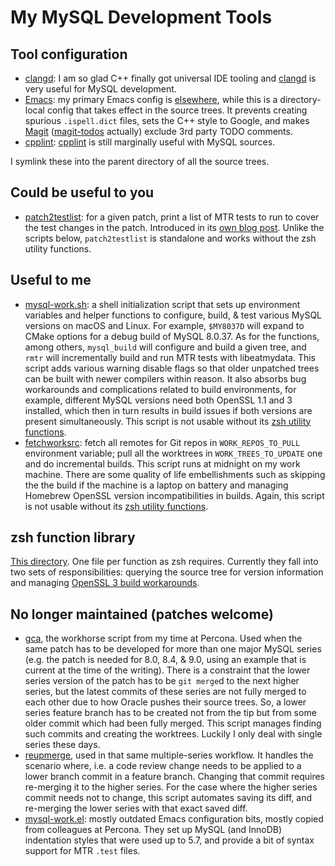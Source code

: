 # My MySQL Development Tools

## Tool configuration

- [clangd](https://github.com/laurynas-biveinis/dotfiles/blob/master/mysql-work/vilniusdb/.clangd):
  I am so glad C++ finally got universal IDE tooling and
  [clangd](https://clangd.llvm.org) is very useful for MySQL development.
- [Emacs](https://github.com/laurynas-biveinis/dotfiles/blob/master/mysql-work/vilniusdb/.dir-locals.el):
  my primary Emacs config is
  [elsewhere](https://github.com/laurynas-biveinis/dotfiles/tree/master/emacs/.emacs.d),
  while this is a directory-local config that takes effect in the source trees.
  It prevents creating spurious `.ispell.dict` files, sets the C++ style to
  Google, and makes [Magit](https://magit.vc)
  ([magit-todos](https://github.com/alphapapa/magit-todos) actually) exclude 3rd
  party TODO comments.
- [cpplint](https://github.com/laurynas-biveinis/dotfiles/blob/master/mysql-work/vilniusdb/CPPLINT.cfg):
  [cpplint](https://github.com/cpplint/cpplint) is still marginally useful with
  MySQL sources.

I symlink these into the parent directory of all the source trees.

## Could be useful to you

- [patch2testlist](https://github.com/laurynas-biveinis/dotfiles/blob/master/mysql-work/usr/bin/patch2testlist):
  for a given patch, print a list of MTR tests to run to cover the test changes
  in the patch. Introduced in its [own blog
  post](https://of-code.blogspot.com/2024/01/introducing-patch2testlist-for-mysql.html).
  Unlike the scripts below, `patch2testlist` is standalone and works without the
  zsh utility functions.

## Useful to me

- [mysql-work.sh](https://github.com/laurynas-biveinis/dotfiles/blob/master/mysql-work/.zsh.d/rc/mysql-work.sh):
  a shell initialization script that sets up environment variables and helper
  functions to configure, build, & test various MySQL versions on macOS and
  Linux. For example, `$MY8037D` will expand to CMake options for a debug build
  of MySQL 8.0.37. As for the functions, among others, `mysql_build` will
  configure and build a given tree, and `rmtr` will incrementally build and run
  MTR tests with libeatmydata. This script adds various warning disable flags so
  that older unpatched trees can be built with newer compilers within reason. It
  also absorbs bug workarounds and complications related to build environments,
  for example, different MySQL versions need both OpenSSL 1.1 and 3 installed,
  which then in turn results in build issues if both versions are present
  simultaneously. This script is not usable without its [zsh utility
  functions](https://github.com/laurynas-biveinis/dotfiles/tree/master/mysql-work/.zsh.d/functions).
- [fetchworksrc](https://github.com/laurynas-biveinis/dotfiles/blob/master/mysql-work/usr/bin/fetchworksrc):
  fetch all remotes for Git repos in `WORK_REPOS_TO_PULL` environment variable;
  pull all the worktrees in `WORK_TREES_TO_UPDATE` one and do incremental
  builds. This script runs at midnight on my work machine. There are some
  quality of life embellishments such as skipping the the build if the machine
  is a laptop on battery and managing Homebrew OpenSSL version incompatibilities
  in builds. Again, this script is not usable without its [zsh utility
  functions](https://github.com/laurynas-biveinis/dotfiles/tree/master/mysql-work/.zsh.d/functions).

## zsh function library

[This
directory](https://github.com/laurynas-biveinis/dotfiles/tree/master/mysql-work/.zsh.d/functions).
One file per function as zsh requires. Currently they fall into two sets of
responsibilities: querying the source tree for version information and managing
[OpenSSL 3 build workarounds](https://github.com/laurynas-biveinis/dotfiles/blob/master/mysql-work/.zsh.d/functions/mysql_need_openssl3_workaround).

## No longer maintained (patches welcome)

- [gca](https://github.com/laurynas-biveinis/dotfiles/blob/master/mysql-work/usr/bin/gca),
  the workhorse script from my time at Percona. Used when the same patch has to
  be developed for more than one major MySQL series (e.g. the patch is needed
  for 8.0, 8.4, & 9.0, using an example that is current at the time of the
  writing). There is a constraint that the lower series version of the patch has
  to be `git merge`d to the next higher series, but the latest commits of these
  series are not fully merged to each other due to how Oracle pushes their
  source trees. So, a lower series feature branch has to be created not from the
  tip but from some older commit which had been fully merged. This script
  manages finding such commits and creating the worktrees. Luckily I only deal
  with single series these days.
- [reupmerge](https://github.com/laurynas-biveinis/dotfiles/blob/master/mysql-work/usr/bin/reupmerge),
  used in that same multiple-series workflow. It handles the scenario where,
  i.e. a code review change needs to be applied to a lower branch commit in a
  feature branch. Changing that commit requires re-merging it to the higher
  series. For the case where the higher series commit needs not to change, this
  script automates saving its diff, and re-merging the lower series with that
  exact saved diff.
- [mysql-work.el](https://github.com/laurynas-biveinis/dotfiles/blob/master/mysql-work/.emacs.d/dotfiles/mysql-work.el):
  mostly outdated Emacs configuration bits, mostly copied from colleagues at
  Percona. They set up MySQL (and InnoDB) indentation styles that were used up
  to 5.7, and provide a bit of syntax support for MTR `.test` files.
